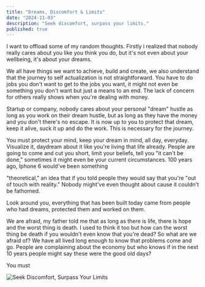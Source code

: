 ```yaml
---
title: "Dreams, Discomfort & Limits"
date: "2024-11-03"
description: "Seek discomfort, surpass your limits."
published: true
---
```


I want to offload some of my random thoughts. Firstly i realized that nobody really cares about you like you think you do, but it's not even about your wellbeing, it's about your dreams.

We all have things we want to achieve, build and create, we also understand that the journey to self actualization is not straightforward. You have to do jobs you don't want to get to the jobs you want, it might not even be something you don't want but just a means to an end. The lack of concern for others really shows when you're dealing with money.

Startup or company, nobody cares about your personal "dream" hustle as long as you work on their dream hustle, but as long as they have the money and you don't there's no escape. It is now up to you to protect that dream, keep it alive, suck it up and do the work. This is necessary for the journey.

You must protect your mind, keep your dream in mind, all day, everyday. Visualize it, daydream about it like you're living that life already. People are going to come and cut you short, limit your beliefs, tell you "it can't be done," sometimes it might even be your current circumstances. 100 years ago, Iphone 6 would've been something

"theoretical," an idea that if you told people they would say that you're "out of touch with reality." Nobody might've even thought about cause it couldn't be fathomed.

Look around you, everything that has been built today came from people who had dreams, protected them and worked on them.

We are afraid, my father told me that as long as there is life, there is hope and the worst thing is death. I used to think it too but how can the worst thing be death if you wouldn't even know that you're dead? So what are we afraid of? We have all lived long enough to know that problems come and go. People are complaining about the economy but who knows if in the next 10 years people might say these were the good old days?

You must

![Seek Discomfort, Surpass Your Limits](/images/posts/dreams-discomfort-and-limits.webp)
